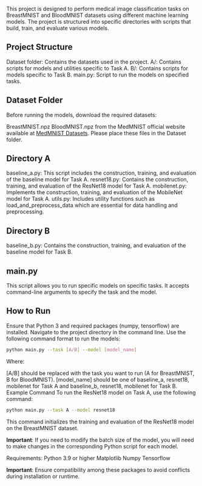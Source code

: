 This project is designed to perform medical image classification tasks on BreastMNIST and BloodMNIST datasets using different machine learning models. The project is structured into specific directories with scripts that build, train, and evaluate various models.

## Project Structure
Dataset folder: Contains the datasets used in the project.
A/: Contains scripts for models and utilities specific to Task A.
B/: Contains scripts for models specific to Task B.
main.py: Script to run the models on specified tasks.

## Dataset Folder
Before running the models, download the required datasets:

BreastMNIST.npz
BloodMNIST.npz
from the MedMNIST official website available at [MedMNIST Datasets](https://zenodo.org/records/10519652). Please place these files in the Dataset folder.

## Directory A
baseline_a.py: This script includes the construction, training, and evaluation of the baseline model for Task A.
resnet18.py: Contains the construction, training, and evaluation of the ResNet18 model for Task A.
mobilenet.py: Implements the construction, training, and evaluation of the MobileNet model for Task A.
utils.py: Includes utility functions such as load_and_preprocess_data which are essential for data handling and preprocessing.

## Directory B
baseline_b.py: Contains the construction, training, and evaluation of the baseline model for Task B.

## main.py
This script allows you to run specific models on specific tasks. It accepts command-line arguments to specify the task and the model.

## How to Run
Ensure that Python 3 and required packages (numpy, tensorflow) are installed.
Navigate to the project directory in the command line.
Use the following command format to run the models:
``` bash
python main.py --task [A/B] --model [model_name]
```

Where:

[A/B] should be replaced with the task you want to run (A for BreastMNIST, B for BloodMNIST).
[model_name] should be one of baseline_a, resnet18, mobilenet for Task A and baseline_b, resnet18, mobilenet for Task B.
Example Command
To run the ResNet18 model on Task A, use the following command:

``` bash
python main.py --task A --model resnet18
```
This command initializes the training and evaluation of the ResNet18 model on the BreastMNIST dataset.

**Important**: If you need to modify the batch size of the model, you will need to make changes in the corresponding Python script for each model.

Requirements:
Python 3.9 or higher
Matplotlib
Numpy
Tensorflow

**Important**: Ensure compatibility among these packages to avoid conflicts during installation or runtime.



